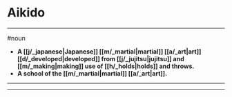 # Aikido
---
#noun
- **A [[j/_japanese|Japanese]] [[m/_martial|martial]] [[a/_art|art]] [[d/_developed|developed]] from [[j/_jujitsu|jujitsu]] and [[m/_making|making]] use of [[h/_holds|holds]] and throws.**
- **A school of the [[m/_martial|martial]] [[a/_art|art]].**
---
---
